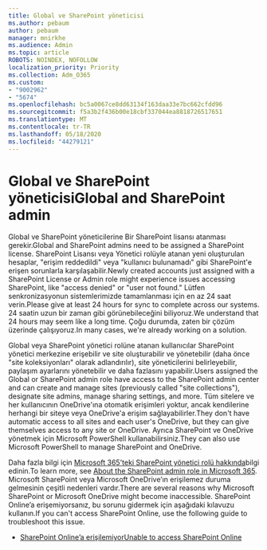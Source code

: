 ```yaml
---
title: Global ve SharePoint yöneticisi
ms.author: pebaum
author: pebaum
manager: mnirkhe
ms.audience: Admin
ms.topic: article
ROBOTS: NOINDEX, NOFOLLOW
localization_priority: Priority
ms.collection: Adm_O365
ms.custom:
- "9002962"
- "5674"
ms.openlocfilehash: bc5a0067ce8dd63134f163daa33e7bc662cfdd96
ms.sourcegitcommit: f5a3b2f436b00e18cbf337044ea8818726517651
ms.translationtype: MT
ms.contentlocale: tr-TR
ms.lasthandoff: 05/18/2020
ms.locfileid: "44279121"
---
```

# <a name="global-and-sharepoint-admin"></a><span data-ttu-id="8324a-102">Global ve SharePoint yöneticisi</span><span class="sxs-lookup"><span data-stu-id="8324a-102">Global and SharePoint admin</span></span>

<span data-ttu-id="8324a-103">Global ve SharePoint yöneticilerine Bir SharePoint lisansı atanması gerekir.</span><span class="sxs-lookup"><span data-stu-id="8324a-103">Global and SharePoint admins need to be assigned a SharePoint license.</span></span> <span data-ttu-id="8324a-104">SharePoint Lisansı veya Yönetici rolüyle atanan yeni oluşturulan hesaplar, "erişim reddedildi" veya "kullanıcı bulunamadı" gibi SharePoint'e erişen sorunlarla karşılaşabilir.</span><span class="sxs-lookup"><span data-stu-id="8324a-104">Newly created accounts just assigned with a SharePoint License or Admin role might experience issues accessing SharePoint, like "access denied" or "user not found."</span></span> <span data-ttu-id="8324a-105">Lütfen senkronizasyonun sistemlerimizde tamamlanması için en az 24 saat verin.</span><span class="sxs-lookup"><span data-stu-id="8324a-105">Please give at least 24 hours for sync to complete across our systems.</span></span> <span data-ttu-id="8324a-106">24 saatin uzun bir zaman gibi görünebileceğini biliyoruz.</span><span class="sxs-lookup"><span data-stu-id="8324a-106">We understand that 24 hours may seem like a long time.</span></span> <span data-ttu-id="8324a-107">Çoğu durumda, zaten bir çözüm üzerinde çalışıyoruz.</span><span class="sxs-lookup"><span data-stu-id="8324a-107">In many cases, we're already working on a solution.</span></span>

<span data-ttu-id="8324a-108">Global veya SharePoint yönetici rolüne atanan kullanıcılar SharePoint yönetici merkezine erişebilir ve site oluşturabilir ve yönetebilir (daha önce "site koleksiyonları" olarak adlandırılır), site yöneticilerini belirleyebilir, paylaşım ayarlarını yönetebilir ve daha fazlasını yapabilir.</span><span class="sxs-lookup"><span data-stu-id="8324a-108">Users assigned the Global or SharePoint admin role have access to the SharePoint admin center and can create and manage sites (previously called "site collections"), designate site admins, manage sharing settings, and more.</span></span> <span data-ttu-id="8324a-109">Tüm sitelere ve her kullanıcının OneDrive'ına otomatik erişimleri yoktur, ancak kendilerine herhangi bir siteye veya OneDrive'a erişim sağlayabilirler.</span><span class="sxs-lookup"><span data-stu-id="8324a-109">They don't have automatic access to all sites and each user's OneDrive, but they can give themselves access to any site or OneDrive.</span></span> <span data-ttu-id="8324a-110">Ayrıca SharePoint ve OneDrive yönetmek için Microsoft PowerShell kullanabilirsiniz.</span><span class="sxs-lookup"><span data-stu-id="8324a-110">They can also use Microsoft PowerShell to manage SharePoint and OneDrive.</span></span>

<span data-ttu-id="8324a-111">Daha fazla bilgi için [Microsoft 365'teki SharePoint yönetici rolü hakkında](https://docs.microsoft.com/sharepoint/sharepoint-admin-role)bilgi edinin.</span><span class="sxs-lookup"><span data-stu-id="8324a-111">To learn more, see [About the SharePoint admin role in Microsoft 365](https://docs.microsoft.com/sharepoint/sharepoint-admin-role).</span></span>
<span data-ttu-id="8324a-112">Microsoft SharePoint veya Microsoft OneDrive’ın erişilemez duruma gelmesinin çeşitli nedenleri vardır.</span><span class="sxs-lookup"><span data-stu-id="8324a-112">There are several reasons why Microsoft SharePoint or Microsoft OneDrive might become inaccessible.</span></span> <span data-ttu-id="8324a-113">SharePoint Online’a erişemiyorsanız, bu sorunu gidermek için aşağıdaki kılavuzu kullanın.</span><span class="sxs-lookup"><span data-stu-id="8324a-113">If you can't access SharePoint Online, use the following guide to troubleshoot this issue.</span></span>

- [<span data-ttu-id="8324a-114">SharePoint Online’a erişilemiyor</span><span class="sxs-lookup"><span data-stu-id="8324a-114">Unable to access SharePoint Online</span></span>](https://docs.microsoft.com/sharepoint/troubleshoot/sharing-and-permissions/sharepoint-online-inaccessible)

